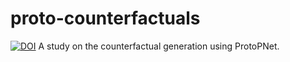 # proto-counterfactuals
[![DOI](https://zenodo.org/badge/503709034.svg)](https://doi.org/10.5281/zenodo.15348479)
A study on the counterfactual generation using ProtoPNet.
